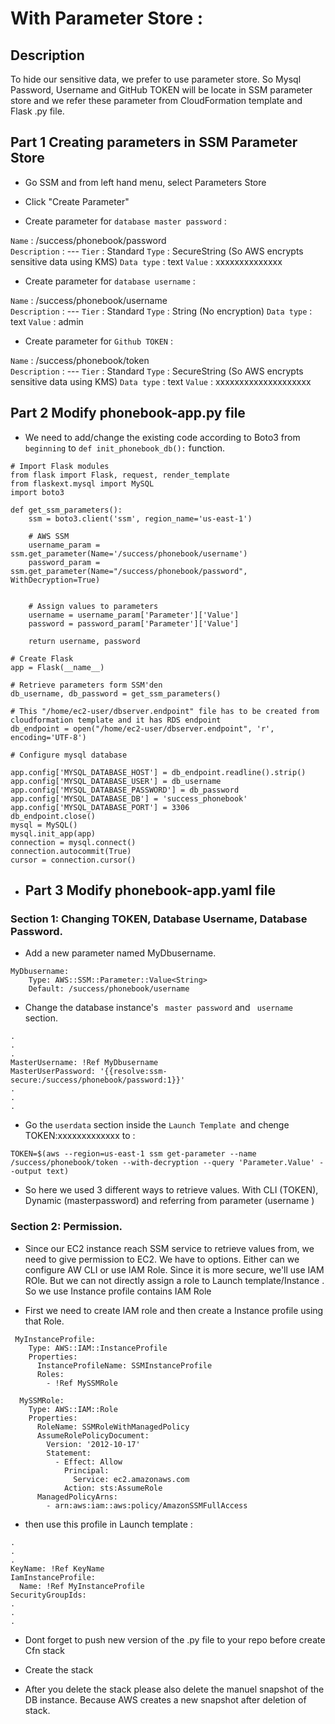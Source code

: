 # With Parameter Store :

## Description

To hide our sensitive data, we prefer to use parameter store. So Mysql Password, Username and GitHub TOKEN will be locate in SSM parameter store and we refer these parameter from CloudFormation template and Flask .py file.

## Part 1 Creating parameters in SSM Parameter Store

- Go SSM and from left hand menu, select Parameters Store

- Click "Create Parameter"

- Create parameter for `database master password` :

`Name` : /success/phonebook/password  
 `Description` : ---
`Tier` : Standard
`Type` : SecureString (So AWS encrypts sensitive data using KMS)
`Data type` : text
`Value` : xxxxxxxxxxxxxx

- Create parameter for `database username` :

`Name` : /success/phonebook/username  
 `Description` : ---
`Tier` : Standard
`Type` : String (No encryption)
`Data type` : text
`Value` : admin

- Create parameter for `Github TOKEN` :

`Name` : /success/phonebook/token  
 `Description` : ---
`Tier` : Standard
`Type` : SecureString (So AWS encrypts sensitive data using KMS)
`Data type` : text
`Value` : xxxxxxxxxxxxxxxxxxxx

## Part 2 Modify phonebook-app.py file

- We need to add/change the existing code according to Boto3 from `beginning` to `def init_phonebook_db():` function.

```text
# Import Flask modules
from flask import Flask, request, render_template
from flaskext.mysql import MySQL
import boto3

def get_ssm_parameters():
    ssm = boto3.client('ssm', region_name='us-east-1')

    # AWS SSM
    username_param = ssm.get_parameter(Name='/success/phonebook/username')
    password_param = ssm.get_parameter(Name="/success/phonebook/password", WithDecryption=True)


    # Assign values to parameters
    username = username_param['Parameter']['Value']
    password = password_param['Parameter']['Value']

    return username, password

# Create Flask
app = Flask(__name__)

# Retrieve parameters form SSM'den
db_username, db_password = get_ssm_parameters()

# This "/home/ec2-user/dbserver.endpoint" file has to be created from cloudformation template and it has RDS endpoint
db_endpoint = open("/home/ec2-user/dbserver.endpoint", 'r', encoding='UTF-8')

# Configure mysql database

app.config['MYSQL_DATABASE_HOST'] = db_endpoint.readline().strip()
app.config['MYSQL_DATABASE_USER'] = db_username
app.config['MYSQL_DATABASE_PASSWORD'] = db_password
app.config['MYSQL_DATABASE_DB'] = 'success_phonebook'
app.config['MYSQL_DATABASE_PORT'] = 3306
db_endpoint.close()
mysql = MySQL()
mysql.init_app(app)
connection = mysql.connect()
connection.autocommit(True)
cursor = connection.cursor()

```

- ## Part 3 Modify phonebook-app.yaml file

### Section 1: Changing TOKEN, Database Username, Database Password.

- Add a new parameter named MyDbusername.

```
MyDbusername:
    Type: AWS::SSM::Parameter::Value<String>
    Default: /success/phonebook/username
```

- Change the database instance's ` master password` and ` username` section.

```
.
.
.
MasterUsername: !Ref MyDbusername
MasterUserPassword: '{{resolve:ssm-secure:/success/phonebook/password:1}}'
.
.
.
```

- Go the `userdata` section inside the `Launch Template `and chenge TOKEN:xxxxxxxxxxxxx to :

```
TOKEN=$(aws --region=us-east-1 ssm get-parameter --name /success/phonebook/token --with-decryption --query 'Parameter.Value' --output text)
```

- So here we used 3 different ways to retrieve values. With CLI (TOKEN), Dynamic (masterpassword) and referring from parameter (username )

### Section 2: Permission.

- Since our EC2 instance reach SSM service to retrieve values from, we need to give permission to EC2. We have to options. Either can we configure AW CLI or use IAM Role. Since it is more secure, we'll use IAM ROle.
  But we can not directly assign a role to Launch template/Instance . So we use Instance profile contains IAM Role

- First we need to create IAM role and then create a Instance profile using that Role.

```
 MyInstanceProfile:
    Type: AWS::IAM::InstanceProfile
    Properties:
      InstanceProfileName: SSMInstanceProfile
      Roles:
        - !Ref MySSMRole

  MySSMRole:
    Type: AWS::IAM::Role
    Properties:
      RoleName: SSMRoleWithManagedPolicy
      AssumeRolePolicyDocument:
        Version: '2012-10-17'
        Statement:
          - Effect: Allow
            Principal:
              Service: ec2.amazonaws.com
            Action: sts:AssumeRole
      ManagedPolicyArns:
        - arn:aws:iam::aws:policy/AmazonSSMFullAccess
```

- then use this profile in Launch template :

```
.
.
.
KeyName: !Ref KeyName
IamInstanceProfile:
  Name: !Ref MyInstanceProfile
SecurityGroupIds:
.
.
.
```

- Dont forget to push new version of the .py file to your repo before create Cfn stack

- Create the stack

- After you delete the stack please also delete the manuel snapshot of the DB instance. Because AWS creates a new snapshot after deletion of stack.
